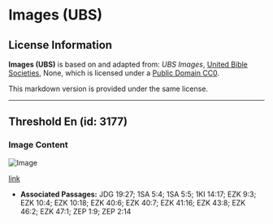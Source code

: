 # Images (UBS)

## License Information

**Images (UBS)** is based on and adapted from: _UBS Images_, [United Bible Societies](https://unitedbiblesocieties.org/), None, which is licensed under a [Public Domain CC0](https://creativecommons.org/public-domain/cc0/).

This markdown version is provided under the same license.



--------------------------------

## Threshold En (id: 3177)

### Image Content

![Image](https://cdn.aquifer.bible/aquifer-content/resources/Media/WEB-0406_threshold_en.jpg)

[link](https://cdn.aquifer.bible/aquifer-content/resources/Media/WEB-0406_threshold_en.jpg)

* **Associated Passages:** JDG 19:27; 1SA 5:4; 1SA 5:5; 1KI 14:17; EZK 9:3; EZK 10:4; EZK 10:18; EZK 40:6; EZK 40:7; EZK 41:16; EZK 43:8; EZK 46:2; EZK 47:1; ZEP 1:9; ZEP 2:14

